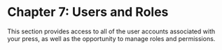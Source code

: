 # Chapter 7: Users and Roles

This section provides access to all of the user accounts associated with your press, as well as the opportunity to manage roles and permissions.

